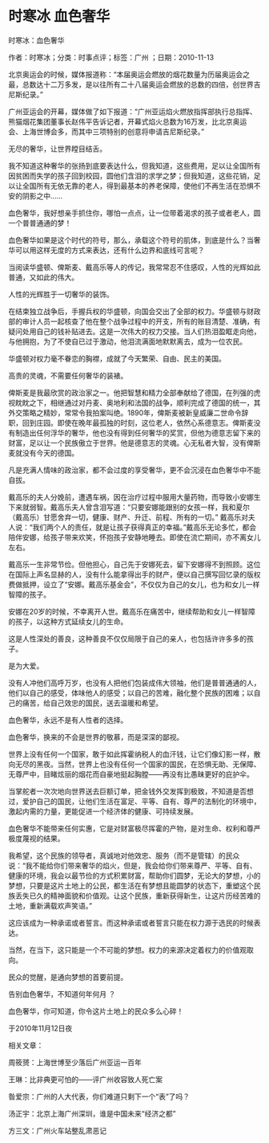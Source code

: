 # 时寒冰  血色奢华    
    
时寒冰：血色奢华    
作者：时寒冰；分类：时事点评；标签：广州 ；日期：2010-11-13    
北京奥运会的时候，媒体报道称：“本届奥运会燃放的烟花数量为历届奥运会之最，总数达十二万多发，是以往所有二十八届奥运会燃放的总数的四倍，创世界吉尼斯纪录。”    
广州亚运会的开幕，媒体做了如下报道：“广州亚运焰火燃放指挥部执行总指挥、熊猫烟花集团董事长赵伟平告诉记者，开幕式焰火总数为16万发，比北京奥运会、上海世博会多，而其中三项特别的创意将申请吉尼斯纪录。”    
无尽的奢华，让世界瞠目结舌。    
我不知道这种奢华的张扬到底要表达什么，但我知道，这些费用，足以让全国所有因贫困而失学的孩子回到校园，圆他们含泪的求学之梦；但我知道，这些花销，足以让全国所有无依无靠的老人，得到最基本的养老保障，使他们不再生活在恐惧不安的阴影之中……    
血色奢华，我好想亲手抓住你，哪怕一点点，让一位带着渴求的孩子或者老人，圆一个普普通通的梦！    
血色奢华如果是这个时代的符号，那么，承载这个符号的肌体，到底是什么？当奢华可以用这样无度的方式来表达，还有什么边界和底线可言呢？    
当阅读华盛顿、俾斯麦、戴高乐等人的传记，我常常忍不住感叹，人性的光辉如此普通，又如此的伟大。    
人性的光辉胜于一切奢华的装饰。    
在结束独立战争后，手握兵权的华盛顿，向国会交出了全部的权力。华盛顿与财政部的审计人员一起核查了他在整个战争过程中的开支，所有的账目清楚、准确，有疑问处用自己的钱补贴进去。这是一次伟大的权力交接。当人们热泪盈眶走向他，与他拥抱，为了不使自已过于激动，他泪流满面地默默离去，成为一位农民。    
华盛顿对权力毫不眷恋的胸襟，成就了今天繁荣、自由、民主的美国。    
高贵的灵魂，不需要任何奢华的装裱。    
俾斯麦是我最欣赏的政治家之一。他把智慧和精力全部奉献给了德国，在列强的虎视眈眈之下，相继通过对丹麦、奥地利和法国的战争，顺利完成了德国的统一，其外交策略之精妙，常常令我拍案叫绝。1890年，俾斯麦被新皇威廉二世命令辞职，回到庄园。即使在晚年最孤独的时刻，这位老人，依然心系德意志。俾斯麦没有制造出任何浮华的奢华，他也没有得到任何奢华的奖赏，但他为德意志留下来的财富，足以让一个民族傲立于世界。他是德意志的灵魂。心无私者大智，没有俾斯麦就没有今天的德国。    
凡是充满人情味的政治家，都不会过度的享受奢华，更不会沉浸在血色奢华中不能自拔。    
戴高乐的夫人分娩前，遭遇车祸，因在治疗过程中服用大量药物，而导致小安娜生下来就弱智。戴高乐夫人曾含泪写道：“只要安娜能跟别的女孩一样，我和夏尔（戴高乐）甘愿舍弃一切，健康、财产、升迁、前程、所有的一切。” 戴高乐对夫人说：“我们两个人的责任，就是让孩子获得真正的幸福。”戴高乐无论多忙，都会陪伴安娜，给孩子带来欢笑，怀抱孩子安静地睡去。即使在流亡期间，亦不离女儿左右。    
戴高乐一生非常节俭。但他担心，自己先于安娜死去，留下安娜得不到照顾。这位在国际上声名显赫的人，没有什么能拿得出手的财产，便以自己撰写回忆录的版权费做抵押，设立了“安娜。戴高乐基金会”，不仅仅为自己的女儿，也为和女儿一样智障的孩子。    
安娜在20岁的时候，不幸离开人世。戴高乐在痛苦中，继续帮助和女儿一样智障的孩子，以这种方式延续女儿的生命。    
这是人性深处的善良，这种善良不仅仅局限于自己的亲人，也包括许许多多的孩子。    
是为大爱。    
没有人冲他们高呼万岁，也没有人把他们包装成伟大领袖，他们是普普通通的人，他们以自己的感受，体味他人的感受；以自己的苦难，融化整个民族的困难；以自己的痛苦，给自己效忠的国民，送去温暖和希望。    
血色奢华，永远不是有人性者的选择。    
血色奢华，换来的不会是世界的敬慕，而是深深的鄙视。    
世界上没有任何一个国家，敢于如此挥霍纳税人的血汗钱，让它们像幻影一样，散向无尽的黑夜。当然，世界上也没有任何一个国家的国民，在恐惧无助、无保障、无尊严中，目睹炫丽的烟花而自豪地挺起胸膛——再没有比愚昧更好的庇护伞。    
当掌舵者一次次地向世界送去巨额订单，把金钱外交发挥到极致，不知道是否想过，爱护自己的国民，让他们生活在富足、平等、自有、尊严的法制化的环境中，激起内需的力量，更能促进一个经济体的健康、可持续发展。    
血色奢华不能带来任何实惠，它是对财富极尽挥霍的产物，是对生命、权利和尊严极度蔑视的结果。    
我希望，这个民族的领导者，真诚地对他效忠、服务（而不是管辖）的民众说：“我不能给你们带来奢华的焰火，但是，我会给你们带来尊严、平等、自有、健康的环境，我会以最节俭的方式积累财富，帮助你们圆梦，无论大的梦想，小的梦想，只要是这片土地上的公民，都生活在有梦想且能圆梦的状态下，重塑这个民族丢失已久的精神面貌和价值观。让这个民族，重新获得新生，让这片历经苦难的土地，重新满载欢声笑语。”    
这应该成为一种承诺或者誓言。而这种承诺或者誓言只能在权力源于选民的时候表达。    
当然，在当下，这只能是一个不可能的梦想。权力的来源决定着权力的价值观取向。    
民众的觉醒，是通向梦想的首要前提。    
告别血色奢华，不知道何年何月 ？    
血色奢华，你可知道，你令这片土地上的民众多么心碎！    
于2010年11月12日夜    
    
相关文章：    
周筱赟：上海世博至少落后广州亚运一百年    
王琳：比非典更可怕的——评广州收容致人死亡案    
昝爱宗：广州的人大代表，你们难道只剩下一个“表”了吗？    
汤正宇：北京上海广州深圳，谁是中国未来“经济之都”    
方三文：广州火车站整乱肃恶记